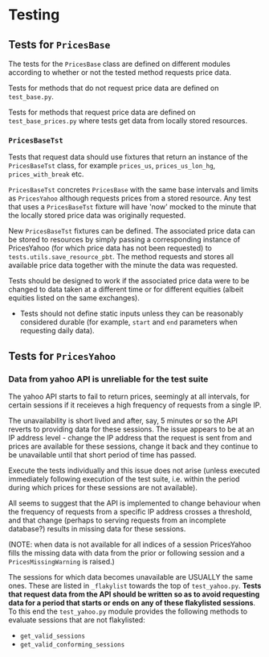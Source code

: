 # Testing

## Tests for `PricesBase`
The tests for the `PricesBase` class are defined on different modules according to whether or not the tested method requests price data.

Tests for methods that do not request price data are defined on `test_base.py`.

Tests for methods that request price data are defined on `test_base_prices.py` where tests get data from locally stored resources.

### **`PricesBaseTst`**

Tests that request data should use fixtures that return an instance of the `PricesBaseTst` class, for example `prices_us`, `prices_us_lon_hg`, `prices_with_break` etc.

`PricesBaseTst` concretes `PricesBase` with the same base intervals and limits as `PricesYahoo` although requests prices from a stored resource. Any test that uses a `PricesBaseTst` fixture will have 'now' mocked to the minute that the locally stored price data was originally requested.

New `PricesBaseTst` fixtures can be defined. The associated price data can be stored to resources by simply passing a corresponding instance of PricesYahoo (for which price data has not been requested) to `tests.utils.save_resource_pbt`. The method requests and stores all available price data together with the minute the data was requested.

Tests should be designed to work if the associated price data were to be changed to data taken at a different time or for different equities (albeit equities listed on the same exchanges).
* Tests should not define static inputs unless they can be reasonably considered durable (for example, `start` and `end` parameters when requesting daily data).

## Tests for `PricesYahoo`

### Data from yahoo API is unreliable for the test suite
The yahoo API starts to fail to return prices, seemingly at all intervals, for certain sessions if it receieves a high frequency of requests from a single IP.

The unavailability is short lived and after, say, 5 minutes or so the API reverts to providing data for these sessions. The issue appears to be at an IP address level - change the IP address that the request is sent from and prices are available for these sessions, change it back and they continue to be unavailable until that short period of time has passed.

Execute the tests individually and this issue does not arise (unless executed immediately following execution of the test suite, i.e. within the period during which prices for these sessions are not available).

All seems to suggest that the API is implemented to change behaviour when the frequency of requests from a specific IP address crosses a threshold, and that change (perhaps to serving requests from an incomplete database?) results in missing data for these sessions.

(NOTE: when data is not available for all indices of a session PricesYahoo fills the missing data with data from the prior or following session and a `PricesMissingWarning` is raised.)

The sessions for which data becomes unavailable are USUALLY the same ones. These are listed in `_flakylist` towards the top of `test_yahoo.py`. **Tests that request data from the API should be written so as to avoid requesting data for a period that starts or ends on any of these flakylisted sessions**. To this end the `test_yahoo.py` module provides the following methods to evaluate sessions that are not flakylisted:
* `get_valid_sessions`
* `get_valid_conforming_sessions`
